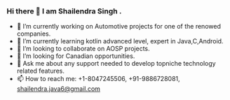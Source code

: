 ### Hi there 👋 I am Shailendra Singh .
   

- 🔭 I’m currently working on Automotive projects for one of the renowed companies.
- 🌱 I’m currently learning kotlin advanced level, expert in Java,C,Android. 
- 👯 I’m looking to collaborate on AOSP projects.
- 🤔 I’m looking for Canadian opportunities.
- 💬 Ask me about any support needed to develop topniche technology related features.
- 📫 How to reach me: +1-8047245506, +91-9886728081, shailendra.java6@gmail.com

